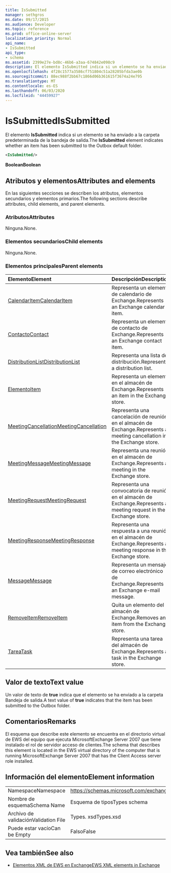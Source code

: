 ```yaml
---
title: IsSubmitted
manager: sethgros
ms.date: 09/17/2015
ms.audience: Developer
ms.topic: reference
ms.prod: office-online-server
localization_priority: Normal
api_name:
- IsSubmitted
api_type:
- schema
ms.assetid: 2399e27e-bd8c-46b6-a3aa-674842e098c9
description: El elemento IsSubmitted indica si un elemento se ha enviado a la carpeta predeterminada de la bandeja de salida.
ms.openlocfilehash: 4f28c1577a3586cf751804c51a28205bfda3ae0b
ms.sourcegitcommit: 88ec988f2bb67c1866d06b361615f3674a24e795
ms.translationtype: MT
ms.contentlocale: es-ES
ms.lasthandoff: 06/03/2020
ms.locfileid: "44459927"
---
```

# <a name="issubmitted"></a><span data-ttu-id="07fea-103">IsSubmitted</span><span class="sxs-lookup"><span data-stu-id="07fea-103">IsSubmitted</span></span>

<span data-ttu-id="07fea-104">El elemento **IsSubmitted** indica si un elemento se ha enviado a la carpeta predeterminada de la bandeja de salida.</span><span class="sxs-lookup"><span data-stu-id="07fea-104">The **IsSubmitted** element indicates whether an item has been submitted to the Outbox default folder.</span></span> 
  
```xml
<IsSubmitted/>
```

 <span data-ttu-id="07fea-105">**Boolean**</span><span class="sxs-lookup"><span data-stu-id="07fea-105">**Boolean**</span></span>
## <a name="attributes-and-elements"></a><span data-ttu-id="07fea-106">Atributos y elementos</span><span class="sxs-lookup"><span data-stu-id="07fea-106">Attributes and elements</span></span>

<span data-ttu-id="07fea-107">En las siguientes secciones se describen los atributos, elementos secundarios y elementos primarios.</span><span class="sxs-lookup"><span data-stu-id="07fea-107">The following sections describe attributes, child elements, and parent elements.</span></span>
  
### <a name="attributes"></a><span data-ttu-id="07fea-108">Atributos</span><span class="sxs-lookup"><span data-stu-id="07fea-108">Attributes</span></span>

<span data-ttu-id="07fea-109">Ninguna.</span><span class="sxs-lookup"><span data-stu-id="07fea-109">None.</span></span>
  
### <a name="child-elements"></a><span data-ttu-id="07fea-110">Elementos secundarios</span><span class="sxs-lookup"><span data-stu-id="07fea-110">Child elements</span></span>

<span data-ttu-id="07fea-111">Ninguna.</span><span class="sxs-lookup"><span data-stu-id="07fea-111">None.</span></span>
  
### <a name="parent-elements"></a><span data-ttu-id="07fea-112">Elementos principales</span><span class="sxs-lookup"><span data-stu-id="07fea-112">Parent elements</span></span>

|<span data-ttu-id="07fea-113">**Elemento**</span><span class="sxs-lookup"><span data-stu-id="07fea-113">**Element**</span></span>|<span data-ttu-id="07fea-114">**Descripción**</span><span class="sxs-lookup"><span data-stu-id="07fea-114">**Description**</span></span>|
|:-----|:-----|
|[<span data-ttu-id="07fea-115">CalendarItem</span><span class="sxs-lookup"><span data-stu-id="07fea-115">CalendarItem</span></span>](calendaritem.md) <br/> |<span data-ttu-id="07fea-116">Representa un elemento de calendario de Exchange.</span><span class="sxs-lookup"><span data-stu-id="07fea-116">Represents an Exchange calendar item.</span></span>  <br/> |
|[<span data-ttu-id="07fea-117">Contacto</span><span class="sxs-lookup"><span data-stu-id="07fea-117">Contact</span></span>](contact.md) <br/> |<span data-ttu-id="07fea-118">Representa un elemento de contacto de Exchange.</span><span class="sxs-lookup"><span data-stu-id="07fea-118">Represents an Exchange contact item.</span></span>  <br/> |
|[<span data-ttu-id="07fea-119">DistributionList</span><span class="sxs-lookup"><span data-stu-id="07fea-119">DistributionList</span></span>](distributionlist.md) <br/> |<span data-ttu-id="07fea-120">Representa una lista de distribución.</span><span class="sxs-lookup"><span data-stu-id="07fea-120">Represents a distribution list.</span></span>  <br/> |
|[<span data-ttu-id="07fea-121">Elemento</span><span class="sxs-lookup"><span data-stu-id="07fea-121">Item</span></span>](item.md) <br/> |<span data-ttu-id="07fea-122">Representa un elemento en el almacén de Exchange.</span><span class="sxs-lookup"><span data-stu-id="07fea-122">Represents an item in the Exchange store.</span></span>  <br/> |
|[<span data-ttu-id="07fea-123">MeetingCancellation</span><span class="sxs-lookup"><span data-stu-id="07fea-123">MeetingCancellation</span></span>](meetingcancellation.md) <br/> |<span data-ttu-id="07fea-124">Representa una cancelación de reunión en el almacén de Exchange.</span><span class="sxs-lookup"><span data-stu-id="07fea-124">Represents a meeting cancellation in the Exchange store.</span></span>  <br/> |
|[<span data-ttu-id="07fea-125">MeetingMessage</span><span class="sxs-lookup"><span data-stu-id="07fea-125">MeetingMessage</span></span>](meetingmessage.md) <br/> |<span data-ttu-id="07fea-126">Representa una reunión en el almacén de Exchange.</span><span class="sxs-lookup"><span data-stu-id="07fea-126">Represents a meeting in the Exchange store.</span></span>  <br/> |
|[<span data-ttu-id="07fea-127">MeetingRequest</span><span class="sxs-lookup"><span data-stu-id="07fea-127">MeetingRequest</span></span>](meetingrequest.md) <br/> |<span data-ttu-id="07fea-128">Representa una convocatoria de reunión en el almacén de Exchange.</span><span class="sxs-lookup"><span data-stu-id="07fea-128">Represents a meeting request in the Exchange store.</span></span>  <br/> |
|[<span data-ttu-id="07fea-129">MeetingResponse</span><span class="sxs-lookup"><span data-stu-id="07fea-129">MeetingResponse</span></span>](meetingresponse.md) <br/> |<span data-ttu-id="07fea-130">Representa una respuesta a una reunión en el almacén de Exchange.</span><span class="sxs-lookup"><span data-stu-id="07fea-130">Represents a meeting response in the Exchange store.</span></span>  <br/> |
|[<span data-ttu-id="07fea-131">Message</span><span class="sxs-lookup"><span data-stu-id="07fea-131">Message</span></span>](message-ex15websvcsotherref.md) <br/> |<span data-ttu-id="07fea-132">Representa un mensaje de correo electrónico de Exchange.</span><span class="sxs-lookup"><span data-stu-id="07fea-132">Represents an Exchange e-mail message.</span></span>  <br/> |
|[<span data-ttu-id="07fea-133">RemoveItem</span><span class="sxs-lookup"><span data-stu-id="07fea-133">RemoveItem</span></span>](removeitem.md) <br/> |<span data-ttu-id="07fea-134">Quita un elemento del almacén de Exchange.</span><span class="sxs-lookup"><span data-stu-id="07fea-134">Removes an item from the Exchange store.</span></span>  <br/> |
|[<span data-ttu-id="07fea-135">Tarea</span><span class="sxs-lookup"><span data-stu-id="07fea-135">Task</span></span>](task.md) <br/> |<span data-ttu-id="07fea-136">Representa una tarea del almacén de Exchange.</span><span class="sxs-lookup"><span data-stu-id="07fea-136">Represents a task in the Exchange store.</span></span>  <br/> |
   
## <a name="text-value"></a><span data-ttu-id="07fea-137">Valor de texto</span><span class="sxs-lookup"><span data-stu-id="07fea-137">Text value</span></span>

<span data-ttu-id="07fea-138">Un valor de texto de **true** indica que el elemento se ha enviado a la carpeta Bandeja de salida.</span><span class="sxs-lookup"><span data-stu-id="07fea-138">A text value of **true** indicates that the item has been submitted to the Outbox folder.</span></span> 
  
## <a name="remarks"></a><span data-ttu-id="07fea-139">Comentarios</span><span class="sxs-lookup"><span data-stu-id="07fea-139">Remarks</span></span>

<span data-ttu-id="07fea-140">El esquema que describe este elemento se encuentra en el directorio virtual de EWS del equipo que ejecuta MicrosoftExchange Server 2007 que tiene instalado el rol de servidor acceso de clientes.</span><span class="sxs-lookup"><span data-stu-id="07fea-140">The schema that describes this element is located in the EWS virtual directory of the computer that is running MicrosoftExchange Server 2007 that has the Client Access server role installed.</span></span>
  
## <a name="element-information"></a><span data-ttu-id="07fea-141">Información del elemento</span><span class="sxs-lookup"><span data-stu-id="07fea-141">Element information</span></span>

|||
|:-----|:-----|
|<span data-ttu-id="07fea-142">Namespace</span><span class="sxs-lookup"><span data-stu-id="07fea-142">Namespace</span></span>  <br/> |https://schemas.microsoft.com/exchange/services/2006/types  <br/> |
|<span data-ttu-id="07fea-143">Nombre de esquema</span><span class="sxs-lookup"><span data-stu-id="07fea-143">Schema Name</span></span>  <br/> |<span data-ttu-id="07fea-144">Esquema de tipos</span><span class="sxs-lookup"><span data-stu-id="07fea-144">Types schema</span></span>  <br/> |
|<span data-ttu-id="07fea-145">Archivo de validación</span><span class="sxs-lookup"><span data-stu-id="07fea-145">Validation File</span></span>  <br/> |<span data-ttu-id="07fea-146">Types. xsd</span><span class="sxs-lookup"><span data-stu-id="07fea-146">Types.xsd</span></span>  <br/> |
|<span data-ttu-id="07fea-147">Puede estar vacío</span><span class="sxs-lookup"><span data-stu-id="07fea-147">Can be Empty</span></span>  <br/> |<span data-ttu-id="07fea-148">Falso</span><span class="sxs-lookup"><span data-stu-id="07fea-148">False</span></span>  <br/> |
   
## <a name="see-also"></a><span data-ttu-id="07fea-149">Vea también</span><span class="sxs-lookup"><span data-stu-id="07fea-149">See also</span></span>



- [<span data-ttu-id="07fea-150">Elementos XML de EWS en Exchange</span><span class="sxs-lookup"><span data-stu-id="07fea-150">EWS XML elements in Exchange</span></span>](ews-xml-elements-in-exchange.md)

